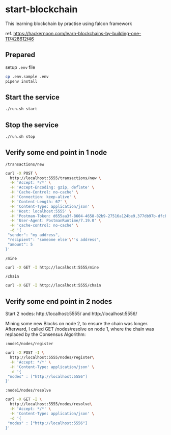 # start-blockchain
This learning blockchain by practise using falcon framework

ref. https://hackernoon.com/learn-blockchains-by-building-one-117428612f46

## Prepared
setup `.env` file

```bash
cp .env.sample .env
pipenv install
```

## Start the service

```bash
./run.sh start
```

## Stop the service

```bash
./run.sh stop
```

## Verify some end point in 1 node

`/transactions/new`
```bash
curl -X POST \
  http://localhost:5555/transactions/new \
  -H 'Accept: */*' \
  -H 'Accept-Encoding: gzip, deflate' \
  -H 'Cache-Control: no-cache' \
  -H 'Connection: keep-alive' \
  -H 'Content-Length: 67' \
  -H 'Content-Type: application/json' \
  -H 'Host: localhost:5555' \
  -H 'Postman-Token: d655aa3f-8604-4658-82b9-27516a124be9,377db97b-dfcb-471f-9199-328161936bbb' \
  -H 'User-Agent: PostmanRuntime/7.19.0' \
  -H 'cache-control: no-cache' \
  -d '{
 "sender": "my address",
 "recipient": "someone else'\''s address",
 "amount": 5
}'
```

`/mine`
```bash
curl -X GET -I http://localhost:5555/mine 
```

`/chain`
```bash
curl -X GET -I http://localhost:5555/chain 
```

## Verify some end point in 2 nodes
Start 2 nodes:  http://localhost:5555/ and  http://localhost:5556/

Mining some new Blocks on node 2, to ensure the chain was longer. Afterward, I called GET /nodes/resolve on node 1,
where the chain was replaced by the Consensus Algorithm:

`:node1/nodes/register`
```bash
curl -X POST -I \
  http://localhost:5555/nodes/register\
  -H 'Accept: */*' \
  -H 'Content-Type: application/json' \
  -d '{
 "nodes" : ["http://localhost:5556"]
}'
```

`:node1/nodes/resolve`
```bash
curl -X GET -I \
  http://localhost:5555/nodes/resolve\
  -H 'Accept: */*' \
  -H 'Content-Type: application/json' \
  -d '{
 "nodes" : ["http://localhost:5556"]
}'
```
